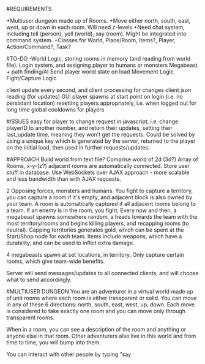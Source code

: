 #REQUIREMENTS

+Multiuser dungeon made up of Rooms.
+Move either north, south, east, west, up or down in each room. Will need z-levels
+Need chat system, including tell <username> (person), yell <message> (world), say<message> (room). Might be integrated into command system.
+Classes for World, Place/Room, Items?, Player, Action/Command?, Task?

#TO-DO
-World Logic, storing rooms in memory (and reading from world file).
Login system, and assigning player to humans or monsters
Megabeast + path finding/AI
Send player world state on load
Movement Logic
Fight/Capture Logic

client update every second, and client processing for changes
client json reading (for updates)
GUI
player spawns at start point on login (i.e. no persistant location)
resetting players appropriately, i.e. when logged out for long time
global cooldowns for players

#ISSUES
easy for player to change request in javascript, i.e. change playerID to another number, and return their updates, setting their last_update time, meaning they won't get the requests. Could be solved by using a unique key which is generated by the server, returned to the player on the initial load, then used in further requests/updates.

#APPROACH
Build world from text file? Comprise world of 2d (3d?) Array of Rooms, x-y-(z?) adjacent rooms are automatically connected.
Store user stuff in database.
Use WebSockets over AJAX approach - more scalable and less bandwidth than with AJAX requests.

2 Opposing forces, monsters and humans. You fight to capture a territory, you can capture a room if it's empty, and adjacent block is also owned by your team. A room is automatically captured if all adjacent rooms belong to a team. If an enemy is in the room, you fight. Every now and then, a megabeast spawns somewhere random, a heads towards the team with the most territory/rooms and begins killing players, and recapping rooms (to neutral). Capping territories generates gold, which can be spent at the Start/Shop node for each team. Items include weapons, which have a durability, and can be used to inflict extra damage.

4 megabeasts spawn at set locations, in territory. Only capture certain rooms, which give team-wide benefits.

Server will send messages/updates to all connected clients, and will choose what to send accordingly.

#MULTIUSER DUNGEON
You are an adventurer in a virtual world made up of unit rooms where each room is either transparent or solid. You can move in any of these 6 directions: north, south, east, west, up, down. Each move is considered to take exactly one room and you can move only through transparent rooms.

When in a room, you can see a description of the room and anything or anyone else in that room. Other adventurers also live in this world and from time to time, you will bump into them.

You can interact with other people by typing "say <dialog>" into a command prompt.

This will send a chat message to everyone in the room you are in. You can alternatively choose to type "tell <person_name> <dialog>".  Moreover, you can type "yell <dialog>" to yell across the entire world. Other commands include "<direction>" to move around, such as "north", "west".

Commands should be flexible enough to extend to more innovative commands at a later time like, "pickup <item>", "fight <person>" or "put <item> <item>", but these commands need not be implemented.

How you display this world is entirely up to you. Text based display with a command prompt to input commands would probably be the default approach.

#THINGS TO CONSIDER
Please Consider any race conditions that might arise with many users in the same room at once(100+). Whether or not you implement the solution to these race conditions, please address them in comments with how you would solve them. Some further thoughts to include are what kinds of problems can you foresee as the number of users in your virtual world scales up? What about if you start interacting with multiple monsters at once?

#WORLD DATA FORMAT
Input can be however you want to describe the world, the only restriction is that it should be both flexible and scalable.

#LAST NOTE
We will mainly look at your approach to the problem, your algorithm, code clarity, and the design choices made. We prefer that you program this in PHP.  Also, your code should all be original. Do not include or rely on any external frameworks in your solution.
